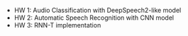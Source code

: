 - HW 1: Audio Classification with DeepSpeech2-like model
- HW 2: Automatic Speech Recognition with CNN model
- HW 3: RNN-T implementation
